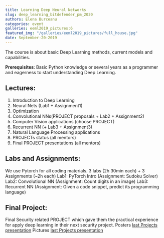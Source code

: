 ```yaml
---
title: Learning Deep Neural Networks
slug: deep_learning_bitdefender_pm_2020
authors: Elena Burceanu
categories: event
galleries: eeml2019_pictures:6
featured_img: "/galleries/eeml2019_pictures/full_house.jpg"
date: September-20-2019
---
```


The course is about basic Deep Learning methods, current models and
capabilities.

**Prerequisites**: Basic Python knowledge or several years as a programmer and
eagerness to start understanding Deep Learning.

## Lectures:

1. Introduction to Deep Learning
2. Neural Nets (Lab1 + Assignment1)
3. Optimization
4. Convolutional NNs(PROJECT proposals + Lab2 + Assignment2)
5. Computer Vision applications (choose PROJECT)
6. Recurrent NN (+ Lab3 + Assignment3)
7. Natural Language Processing applications
8. PROJECTs status (all mentors)
9. Final PROJECT presentations (all mentors)

## Labs and Assignments:

We use Pytorch for all coding materials.
3 labs (2h 30min each) + 3 Assignments (~2h each)
Lab1: PyTorch Intro (Assignment: Sudoku Solver)
Lab2: Convolutional NN (Assignment: Count digits in an image)
Lab3: Recurrent NN (Assignment: Given a code snippet, predict its programming language)

## Final Project:

Final Security related PROJECT which gave them the practical experience for apply deep learning in their next security project.
Posters [last Projects presentation](https://drive.google.com/open?id=1eIkdSOcMio16wLWULl4L8s8QBruLin-h)
Pictures [last Projects presentation](https://drive.google.com/open?id=1eIkdSOcMio16wLWULl4L8s8QBruLin-h)